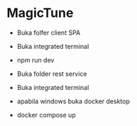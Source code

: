 # MagicTune


-  Buka folfer client SPA
-  Buka integrated terminal
-  npm run dev

-  Buka folder rest service
-  Buka integrated terminal
-  apabila windows buka docker desktop
-  docker compose up
